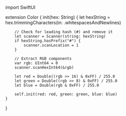 import SwiftUI

extension Color {
    init(hex: String) {
        let hexString = hex.trimmingCharacters(in: .whitespacesAndNewlines)
        
        // Check for leading hash (#) and remove it
        let scanner = Scanner(string: hexString)
        if hexString.hasPrefix("#") {
            scanner.scanLocation = 1
        }
        
        // Extract RGB components
        var rgb: UInt64 = 0
        scanner.scanHexInt64(&rgb)
        
        let red = Double((rgb >> 16) & 0xFF) / 255.0
        let green = Double((rgb >> 8) & 0xFF) / 255.0
        let blue = Double(rgb & 0xFF) / 255.0
        
        self.init(red: red, green: green, blue: blue)
    }
}
